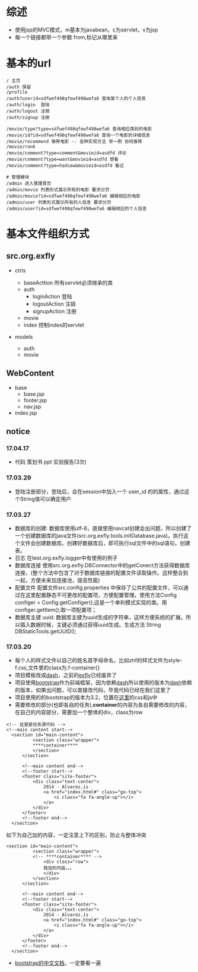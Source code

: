 # 综述
* 使用jsp的MVC模式，m基本为javabean，c为servlet，v为jsp
* 每一个链接都带一个参数 from,标记从哪里来

# 基本的url

```
/ 主页
/auth 保留
/profile
/auth?userid=sdfwef498qfewf498wefa6 查询某个人的个人信息
/auth/login  登陆
/auth/logout 注销
/auth/signup 注册

/movie/type?type=sdfwef498qfewf498wefa6 查询相应类别的电影
/movie/id?id=sdfwef498qfewf498wefa6 查询一个电影的详细信息
/movie/recommend 推荐电影 -- 各种实现方法 举一例 协同推荐
/movie/rank
/movie/comment?type=comment&movieid=asdfd 评论
/movie/comment?type=want&movieid=asdfd 想看
/movie/comment?type=hadsaw&movieid=asdfd 看过

# 管理模块
/admin 进入管理首页
/admin/movie 列表形式展示所有的电影 要求分页
/admin/movie?id=sdfwef498qfewf498wefa6 编辑相应的电影
/admin/user 列表形式展示所有的人信息 要求分页
/admin/user?id=sdfwef498qfewf498wefa6 编辑相应的个人信息
```



# 基本文件组织方式

## src.org.exfly

* ctrls
    * baseActtion 所有servlet必须继承的类
    * auth
        * loginAction   登陆
        * logoutAction  注销
        * signupAction  注册
    * movie
    * index     控制index的servlet

* models
    * auth
    * movie

## WebContent
* base
    * base.jsp
    * footer.jsp
    * nav.jsp
* index.jsp


## notice

### 17.04.17
* 代码 策划书 ppt 实验报告(3次)

### 17.03.29
* 登陆注册部分，登陆后，会在session中加入一个 user_id 的的属性，通过这个String值可以确定用户

### 17.03.27

* 数据库的创建: 数据库使用utf-8，直接使用navcat创建会出问题，所以创建了一个创建数据库的java文件(src.org.exfly.tools.initDatabase.java)。执行这个文件会创建数据库。创建好数据库后，即可执行sql文件中的sql语句，创建表。
* 日志 在test.org.exfly.logger中有使用的例子
* 数据库连接 使用src.org.exfly.DBConnector中的getConect方法获得数据库连接，(整个方法中包含了对于数据库链接的配置文件读取操作。这样整合到一起，方便未来加连接池，提高性能)
* 配置文件 配置文件src.config.properties 中保存了公共的配置文件，可以通过在这里配置静态不可更改的配置项，方便配置管理。使用方法Config configer = Config.getConfiger();这是一个单利模式实现的类。用configer.getItem();取一项配置项；
* 数据库主键 uuid: 数据库主键为uuid生成的字符串，这样方便系统的扩展。所以插入数据时候，主键必须通过获得uuid生成。生成方法 String DBStaticTools.getUUID();

### 17.03.20
* 每个人的样式文件以自己的姓名首字母命名，比如zhf的样式文件为style-f.css,文件里的class为.f-container{}
* 项目模板改成[dash](https://github.com/ExFly/SchooWork/tree/MovieShare-javaee/doc/template/dash)，之前的[exfly](https://github.com/ExFly/SchooWork/tree/MovieShare-javaee/doc/template/exfly)已经废弃了
* 项目使用[bootstrap](http://v3.bootcss.com/)作为前端框架，因为依赖[dash](http://gridgum.com/themes/dashgum-bootstrap-dashboard/)所以使用的版本为[dash](http://gridgum.com/themes/dashgum-bootstrap-dashboard/)依赖的版本，如果出问题，可以直接改代码，毕竟代码已经在我们这里了
* 项目使用的的bootstrap的版本为3.2，位置在[这里](https://github.com/ExFly/SchooWork/tree/MovieShare-javaee/doc/template/dash/assets)的css和js中
* 需要修改的部分(也即各自的任务),****container****的内容为各自需要修改的内容，在自己的内容部分，需要加一个整体的div，class为row
```
<!-- 这里是任务源代码 -->
<!--main content start-->
  <section id="main-content">
          <section class="wrapper">
          ****container****
          </section>
      </section>

      <!--main content end-->
      <!--footer start-->
      <footer class="site-footer">
          <div class="text-center">
              2014 - Alvarez.is
              <a href="index.html#" class="go-top">
                  <i class="fa fa-angle-up"></i>
              </a>
          </div>
      </footer>
      <!--footer end-->
  </section>
```
如下为自己加的内容，一定注意上下的区别，防止与整体冲突
```
<section id="main-content">
          <section class="wrapper">
          <!-- ****container**** -->
              <div class="row">
              我加的内容。。。
              </div>
          </section>
      </section>

      <!--main content end-->
      <!--footer start-->
      <footer class="site-footer">
          <div class="text-center">
              2014 - Alvarez.is
              <a href="index.html#" class="go-top">
                  <i class="fa fa-angle-up"></i>
              </a>
          </div>
      </footer>
      <!--footer end-->
  </section>
```

* [bootstrap的中文文档](http://v3.bootcss.com/)，一定要看一遍
